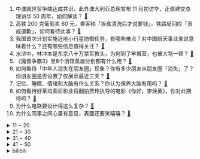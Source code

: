 1. 中澳就世贸争端达成共识，此外澳大利亚总理宣布 11 月初访华，正值建交总理访华 50 周年，如何解读？ [:link:](https://www.zhihu.com/question/627280921)
2. 高铁 200 克葡萄卖 60 元，乘客称「拆盒清洗后才说要钱」，铁路局回应「责成道歉」，如何看待此事？ [:link:](https://www.zhihu.com/question/627284973)
3. 我国首次计划实施近地小行星防御任务，有哪些难点？对中国航天事业来说意味着什么？还有哪些信息值得关注？ [:link:](https://www.zhihu.com/question/627295287)
4. 水浒中，林冲本是东京八十万禁军教头，为何到了牢城营，也被大骂一顿？ [:link:](https://www.zhihu.com/question/624361890)
5. 《魔兽争霸3》里8个酒馆英雄分别都有什么用？ [:link:](https://www.zhihu.com/question/625745260)
6. 如何看待「中年人消失在朋友圈」现象？你有多少朋友从朋友圈「消失」了？你朋友圈是否设置了仅展示最近三天？ [:link:](https://www.zhihu.com/question/626821550)
7. 记忆、睡眠、情绪和大脑有什么关系？你认为保养大脑有用吗？ [:link:](https://www.zhihu.com/question/622184324)
8. 如何看待好莱坞索尼影业将翻拍贾玲执导的电影《你好，李焕英》，你对此期待吗？ [:link:](https://www.zhihu.com/question/626801422)
9. 为什么电路要设计得这么复杂？ [:link:](https://www.zhihu.com/question/492885806)
10. 为什么同事之间心里有意见，表面还要笑嘻嘻？ [:link:](https://www.zhihu.com/question/623430771)
<details>
<summary>11 ~ 20</summary>

11. 问界M9加装太阳能板，一天的发电量可以行驶20km，是未来汽车发展的方向吗? [:link:](https://www.zhihu.com/question/626260303)
12. 石头沉底（触底）还受浮力吗？ [:link:](https://www.zhihu.com/question/614235009)
13. 有哪些既健康又省电，性价比拉满的空调值得推荐？ [:link:](https://www.zhihu.com/question/626805114)
14. 在游戏中只剩下1滴血相当于什么现实中的什么状态? [:link:](https://www.zhihu.com/question/626966766)
15. 越来越多的人偏好超薄家电，在京东 11.11 入手前有哪些值得一学的避坑攻略？ [:link:](https://www.zhihu.com/question/626785985)
16. 如何看待文章《21 到 26 岁，她被困在考研考编里的五年》？ [:link:](https://www.zhihu.com/question/623246805)
17. S13 瑞士轮第四日 WBG 0:1 不敌 KT 遭遇两连败，如何评价这场比赛？ [:link:](https://www.zhihu.com/question/627295591)
18. 中国海警公布菲方非法侵闯仁爱礁，恶意碰瓷视频，如何评价菲律宾此举？ [:link:](https://www.zhihu.com/question/627281624)
19. 如何评价《明日方舟》4.5周年感谢庆典直播内容？ [:link:](https://www.zhihu.com/question/626449470)
20. 如何评价 2023 年雨果奖获奖名单？ [:link:](https://www.zhihu.com/question/627260704)
</details>
<details>
<summary>21 ~ 30</summary>

21. 钟薛高被曝欠薪，官方账号下被讨债，商家称降价也不好卖，公司称纠纷由 5 月起的裁员引起，具体情况如何？ [:link:](https://www.zhihu.com/question/627072174)
22. 魏书钧执导，朱一龙主演的电影《河边的错误》到底怎么样，值得去电影院看吗？ [:link:](https://www.zhihu.com/question/627259972)
23. 如何评价电影《电锯惊魂 10》？ [:link:](https://www.zhihu.com/question/624426560)
24. 当你不喜欢现在的工作，但是辞职又没有钱支撑过渡到下份工作时，是咬牙坚持还是辞职？ [:link:](https://www.zhihu.com/question/622549911)
25. 主机游戏玩家想购买电视需要考虑哪些方面? [:link:](https://www.zhihu.com/question/626824338)
26. 《繁城之下》宁理饰演的宋辰是一个怎样的人？ [:link:](https://www.zhihu.com/question/625981791)
27. 如何评价第一期《我可以47》？ [:link:](https://www.zhihu.com/question/627170227)
28. 喜欢一个男生，是应该主动，还是不主动？ [:link:](https://www.zhihu.com/question/624355499)
29. 双十一装修季，有哪些必买家电值得推荐？ [:link:](https://www.zhihu.com/question/626349733)
30. 你心情特别差时，最喜欢吃什么东西呢？ [:link:](https://www.zhihu.com/question/621880083)
</details>
<details>
<summary>31 ~ 40</summary>

31. 俞敏洪教育儿子「我的钱跟你半毛钱关系没有」，并表示孩子自我醒悟与成长更重要，如何看待此事？ [:link:](https://www.zhihu.com/question/627265031)
32. 如何评价古装悬疑剧《繁城之下》大结局？符合你的预期吗？ [:link:](https://www.zhihu.com/question/627295826)
33. 为什么说底盘好人体工学椅才好，如何辨别底盘好坏? [:link:](https://www.zhihu.com/question/627023321)
34. 排眼刀卡莎有什么用 有无懂哥解释一波? [:link:](https://www.zhihu.com/question/627051734)
35. 电影《河边的错误》里「凶手」到底是谁？犯罪动机又是什么？ [:link:](https://www.zhihu.com/question/626979682)
36. 《三国演义》孙尚香抱阿斗走，为什么不怕赵云独惧张飞？ [:link:](https://www.zhihu.com/question/558994024)
37. 如何评价披荆斩棘第三季五公的的分组和选歌？ [:link:](https://www.zhihu.com/question/626993487)
38. 中方谈当前巴以冲突「呼吁各方立即停火止暴保护平民，避免人道主义灾难」，巴以冲突当前情况如何？ [:link:](https://www.zhihu.com/question/627005681)
39. 有必要跟「情绪极其不稳定」的伴侣，继续走下去吗? [:link:](https://www.zhihu.com/question/626310711)
40. 23-24 赛季英超，利物浦 2:0 十人埃弗顿，萨拉赫双响，努涅斯送助攻，如何评价本场比赛？ [:link:](https://www.zhihu.com/question/627198358)
</details>
<details>
<summary>41 ~ 50</summary>

41. S13 瑞士轮第四日 BLG 1:0 击败 FNC，如何评价这场比赛？ [:link:](https://www.zhihu.com/question/627294107)
42. 国企单位分公司上班被借调到总部，应该留在总部还是回分公司？ [:link:](https://www.zhihu.com/question/625894641)
43. 饮料凉白开上的135℃煮沸是真是假，若是真，那是在怎样的环境下煮沸的? [:link:](https://www.zhihu.com/question/465464399)
44. 这个双 11 怎么选省心又可靠的好东西？ [:link:](https://www.zhihu.com/question/626917331)
45. 这几年听播客的人越来越多，播客越来越流行，如何看待年轻人“听播客打破信息差”的现象？ [:link:](https://www.zhihu.com/question/626958156)
46. 如何评价此次原神关于《清泉之心》的剧情文案? [:link:](https://www.zhihu.com/question/626579399)
47. 有关部门依法对富士康旗下企业进行税务稽查和用地情况调查，哪些信息值得关注？ [:link:](https://www.zhihu.com/question/627262398)
48. 假如你得到一个按钮，可在按下的前x秒亮起，你会用它做什么？ [:link:](https://www.zhihu.com/question/620391611)
49. 博士生第一年怎么度过? [:link:](https://www.zhihu.com/question/626639333)
50. 10 月 20 日天猫双 11 发布会提出了 85 折新玩法，有哪些值得关注的信息？ [:link:](https://www.zhihu.com/question/626917543)
</details><details>
<summary>bilibili</summary>

</details>